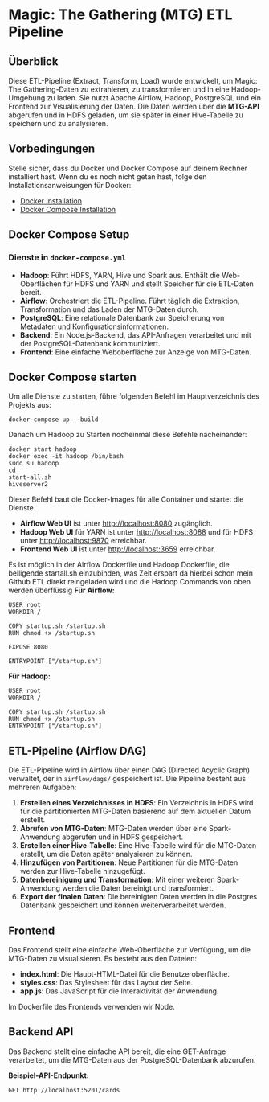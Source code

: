 # Magic: The Gathering (MTG) ETL Pipeline

## Überblick
Diese ETL-Pipeline (Extract, Transform, Load) wurde entwickelt, um Magic: The Gathering-Daten zu extrahieren, zu transformieren und in eine Hadoop-Umgebung zu laden. Sie nutzt Apache Airflow, Hadoop, PostgreSQL und ein Frontend zur Visualisierung der Daten. Die Daten werden über die **MTG-API** abgerufen und in HDFS geladen, um sie später in einer Hive-Tabelle zu speichern und zu analysieren.

## Vorbedingungen
Stelle sicher, dass du Docker und Docker Compose auf deinem Rechner installiert hast. Wenn du es noch nicht getan hast, folge den Installationsanweisungen für Docker:
- [Docker Installation](https://docs.docker.com/get-docker/)
- [Docker Compose Installation](https://docs.docker.com/compose/install/)

## Docker Compose Setup

### Dienste in `docker-compose.yml`
- **Hadoop**: Führt HDFS, YARN, Hive und Spark aus. Enthält die Web-Oberflächen für HDFS und YARN und stellt Speicher für die ETL-Daten bereit.
- **Airflow**: Orchestriert die ETL-Pipeline. Führt täglich die Extraktion, Transformation und das Laden der MTG-Daten durch.
- **PostgreSQL**: Eine relationale Datenbank zur Speicherung von Metadaten und Konfigurationsinformationen.
- **Backend**: Ein Node.js-Backend, das API-Anfragen verarbeitet und mit der PostgreSQL-Datenbank kommuniziert.
- **Frontend**: Eine einfache Weboberfläche zur Anzeige von MTG-Daten.

## Docker Compose starten

Um alle Dienste zu starten, führe folgenden Befehl im Hauptverzeichnis des Projekts aus:
```console
docker-compose up --build
```

Danach um Hadoop zu Starten nocheinmal diese Befehle nacheinander:
```console
docker start hadoop
docker exec -it hadoop /bin/bash
sudo su hadoop 
cd
start-all.sh
hiveserver2
```


Dieser Befehl baut die Docker-Images für alle Container und startet die Dienste.

- **Airflow Web UI** ist unter [http://localhost:8080](http://localhost:8080) zugänglich.
- **Hadoop Web UI** für YARN ist unter [http://localhost:8088](http://localhost:8088) und für HDFS unter [http://localhost:9870](http://localhost:9870) erreichbar.
- **Frontend Web UI** ist unter [http://localhost:3659](http://localhost:3659) erreichbar.

Es ist möglich in der Airflow Dockerfile und Hadoop Dockerfile, die beiligende startall.sh einzubinden, was Zeit erspart da hierbei schon mein Github ETL direkt reingeladen wird und die Hadoop Commands von oben werden überflüssig
**Für Airflow:**
```console
USER root
WORKDIR /

COPY startup.sh /startup.sh
RUN chmod +x /startup.sh

EXPOSE 8080

ENTRYPOINT ["/startup.sh"]
```

**Für Hadoop:**
```console
USER root
WORKDIR /

COPY startup.sh /startup.sh
RUN chmod +x /startup.sh
ENTRYPOINT ["/startup.sh"]
```


## ETL-Pipeline (Airflow DAG)
Die ETL-Pipeline wird in Airflow über einen DAG (Directed Acyclic Graph) verwaltet, der in `airflow/dags/` gespeichert ist. Die Pipeline besteht aus mehreren Aufgaben:

1. **Erstellen eines Verzeichnisses in HDFS**: Ein Verzeichnis in HDFS wird für die partitionierten MTG-Daten basierend auf dem aktuellen Datum erstellt.
2. **Abrufen von MTG-Daten**: MTG-Daten werden über eine Spark-Anwendung abgerufen und in HDFS gespeichert.
3. **Erstellen einer Hive-Tabelle**: Eine Hive-Tabelle wird für die MTG-Daten erstellt, um die Daten später analysieren zu können.
4. **Hinzufügen von Partitionen**: Neue Partitionen für die MTG-Daten werden zur Hive-Tabelle hinzugefügt.
5. **Datenbereinigung und Transformation**: Mit einer weiteren Spark-Anwendung werden die Daten bereinigt und transformiert.
6. **Export der finalen Daten**: Die bereinigten Daten werden in die Postgres Datenbank gespeichert und können weiterverarbeitet werden.

## Frontend
Das Frontend stellt eine einfache Web-Oberfläche zur Verfügung, um die MTG-Daten zu visualisieren. Es besteht aus den Dateien:

- **index.html**: Die Haupt-HTML-Datei für die Benutzeroberfläche.
- **styles.css**: Das Stylesheet für das Layout der Seite.
- **app.js**: Das JavaScript für die Interaktivität der Anwendung.

Im Dockerfile des Frontends verwenden wir Node.

## Backend API
Das Backend stellt eine einfache API bereit, die eine GET-Anfrage verarbeitet, um die MTG-Daten aus der PostgreSQL-Datenbank abzurufen.

**Beispiel-API-Endpunkt:**

```console
GET http://localhost:5201/cards
```

